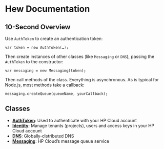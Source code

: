 # Hew Documentation

## 10-Second Overview

Use `AuthToken` to create an authentication token:

    var token = new AuthToken(…);

Then create instances of other classes (like `Messaging` or `DNS`), passing the `AuthToken` to the constructor:

    var messaging = new Messaging(token);

Then call methods of the class. Everything is asynchronous. As is typical for Node.js, most methods take a callback:

    messaging.createQueue(queueName, yourCallback);

## Classes

* [**AuthToken**](authtoken.md): Used to authenticate with your HP Cloud account
* [**Identity**](identity.md): Manage tenants (projects), users and access keys in your HP Cloud account
* [**DNS**](dns.md): Globally-distributed DNS
* [**Messaging**](messaging.md): HP Cloud’s message queue service
